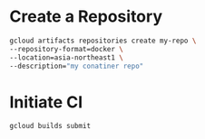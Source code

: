 # Create a Repository
```bash
gcloud artifacts repositories create my-repo \
--repository-format=docker \
--location=asia-northeast1 \
--description="my conatiner repo"
```

# Initiate CI 
```bash
gcloud builds submit
```